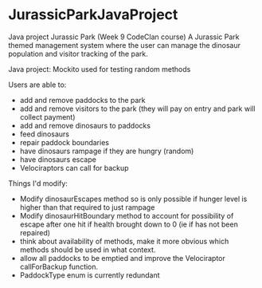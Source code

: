 # JurassicParkJavaProject
Java project Jurassic Park (Week 9 CodeClan course)
A Jurassic Park themed management system where the user can manage the dinosaur population and visitor tracking of the park.

Java project:
Mockito used for testing random methods

Users are able to:
- add and remove paddocks to the park
- add and remove visitors to the park (they will pay on entry and park will collect payment)
- add and remove dinosaurs to paddocks
- feed dinosaurs
- repair paddock boundaries
- have dinosaurs rampage if they are hungry (random)
- have dinosaurs escape
- Velociraptors can call for backup


Things I'd modify:
- Modify dinosaurEscapes method so is only possible if hunger level is higher than that required to just rampage
- Modify dinosaurHitBoundary method to account for possibility of escape after one hit if health brought down to 0 (ie if has not been repaired)
- think about availability of methods, make it more obvious which methods should be used in what context.
- allow all paddocks to be emptied and improve the Velociraptor callForBackup function.
- PaddockType enum is currently redundant

